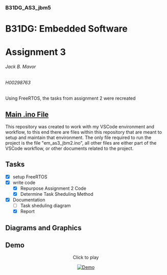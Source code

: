 ### B31DG_AS3_jbm5
# B31DG: Embedded Software
# Assignment 3
###### Jack B. Mavor
###### H00298763
 Using FreeRTOS, the tasks from assignment 2 were recreated

## [Main .ino File](emb_as3_jbm5/emb_as3_jbm5.ino)
This repository was created to work with my VSCode environment and workflow, to this end there are files within this repository that are meant to setup and maintain that environment. The only file required to run the project is the file "em_as3_jbm2.ino", all other files are either part of the VSCode workflow, or other documents related to the project.

## Tasks
- [x] setup FreeRTOS
- [x] write code
    - [x] Repurpose Assignment 2 Code 
    - [x] Determine Task Sheduling Method
- [x] Documentation
    - [ ] Task sheduling diagram
    - [x] Report

## Diagrams and Graphics

## Demo
<p align="center">Click to play</p>
<div align="center">
  <a href="https://www.youtube.com/watch?v=r-GF549qqkU"><img src="https://img.youtube.com/vi/r-GF549qqkU/0.jpg" alt="Demo"></a>
</div>
